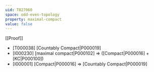 ```yaml
---
uid: T027060
space: odd-even-topology
property: maximal-compact
value: false
---
```

[[Proof]]

* [T000038] [Countably Compact|P000019]
* [I000230] [maximal compact|P000102] => ([Compact|P000016] + [KC|P000100])
* [I000001] [Compact|P000016] => [Countably Compact|P000019]

